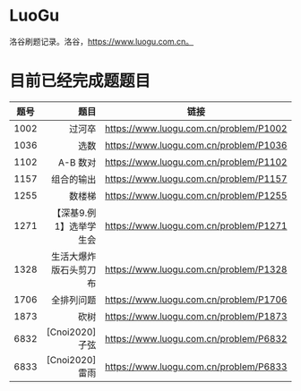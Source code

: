# LuoGu
洛谷刷题记录。洛谷，https://www.luogu.com.cn。

# 目前已经完成题题目
| 题号        | 题目                                  |  链接                                           |
| --------   | -----:                                | :----:                                         |
| 1002       | 过河卒                         |   https://www.luogu.com.cn/problem/P1002    |
| 1036        | 选数                                |   https://www.luogu.com.cn/problem/P1036    |
| 1102        | A-B 数对                                  |   https://www.luogu.com.cn/problem/P1102    |
| 1157        | 组合的输出                            |   https://www.luogu.com.cn/problem/P1157   |
| 1255        | 数楼梯                            |   https://www.luogu.com.cn/problem/P1255   |
| 1271        | 【深基9.例1】选举学生会                            |   https://www.luogu.com.cn/problem/P1271   |
| 1328        | 生活大爆炸版石头剪刀布                            |   https://www.luogu.com.cn/problem/P1328   |
| 1706        | 全排列问题                            |   https://www.luogu.com.cn/problem/P1706   |
| 1873        | 砍树                            |   https://www.luogu.com.cn/problem/P1873   |
| 6832        | [Cnoi2020]子弦                          |   https://www.luogu.com.cn/problem/P6832   |
| 6833        | [Cnoi2020]雷雨                            |   https://www.luogu.com.cn/problem/P6833   |